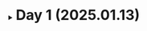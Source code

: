 
<details>
<summary><h1 style="display:inline;"> Day 1 (2025.01.13)</h1></summary>

 <details>
    <summary><h2 style="display:inline;">기획 준비</h2></summary>

# 💡 비대면 면접 메이트

국내·외 기업의 취업 면접을 **비대면**으로 효율적으로 준비할 수 있는 서비스입니다.  
면접 스터디원 간 피드백을 간편하게 주고받을 수 있으며, **라이브 코딩 및 알고리즘** 문제 풀이 기능을 통해 **기술 면접**까지 대비할 수 있습니다.  

---

## 문제 상황

1. **국내 대기업 취업 준비 중인 지원자**  
   - 지방 거주로 인해 면접 스터디를 구하기 어려움  
   - 비대면 스터디 참여 시, 스터디원들이 대면 스터디에 비해 소극적이라고 느낌  
   - 스터디원 간 피드백 과정이 비효율적임

2. **해외 글로벌 IT 기업 취업 준비 중인 지원자**  
   - 영어로 자신의 생각을 명확히 표현하기 어려움  
   - 글로벌 면접에서 기대되는 태도와 답변 방식에 대한 정보 부족  
   - 라이브 코딩, 알고리즘 인터뷰에 대한 경험 부족  

---

## 핵심 기능

### 1. 비대면 면접 스터디
- **스터디 모집 및 매칭**  
  - 직무, 기술 스택, 경험 등 조건에 따라 그룹 생성  
- **피드백 관리**  
  - 채점 템플릿 제공: 스터디원들이 면접관 역할을 하며 객관적으로 평가  
  - 답변 텍스트화 & 코멘트 추가: 실시간 답변을 텍스트로 기록하고, 코멘트를 달아 피드백  
  - 피드백 취합 & 요약: AI가 여러 피드백을 자동으로 취합하여 개선점 요약  
- **영상 녹화 & 리뷰**  
  - 개인 면접 영상을 녹화 후, 비언어적 요소(표정, 시선, 제스처)까지 분석 가능  

### 2. 라이브 코딩 및 알고리즘 인터뷰 대비
- **Web IDE 제공**  
  - 온라인 상에서 알고리즘 문제(자료구조 구현, 알고리즘 풀이 등)를 연습  
- **풀이 과정 텍스트화**  
  - 풀이 과정 및 설명을 자동으로 텍스트화하여 시간대별 기록  
  - 자신의 논리 전개 흐름을 파악하고 피드백  
- **풀이 과정 설명 연습**  
  - 문제 해결 전략과 접근 방법을 연습할 수 있도록 가이드 제공  

### 3. 기출 질문 연습
- **질문당 답변 시간 측정**  
  - 면접과 유사한 환경에서 실전 감각 익히기  
- **AI 기반 답변 평가**  
  - 답변 논리성, 발음, 표현력 등 다각적인 분석  
- **답변 저장 & 비교**  
  - 이전 답변과 현재 답변을 비교하여 발전 상황 확인 가능  

---

## 유저 시나리오

### 국내 대기업 취업 준비 중인 지원자
1. **면접 대비 비대면 스터디 모집**  
   - “백엔드 개발자”, “Java/Spring Boot”, “신입/1년 경력” 조건으로 스터디 생성  
2. **스터디원들과 모의 면접 진행**  
   - 스터디원들이 돌아가며 면접관 및 지원자 역할을 수행  
   - 면접관 역할을 맡은 사람이 실시간으로 답변 텍스트화 및 코멘트 추가  
   - 면접 종료 후, AI가 스터디원 피드백을 종합하여 개선점 요약 (예: “말이 조금 빠르고, 논리적 흐름이 다소 부족함”)  
3. **면접 영상 리뷰**  
   - 녹화된 영상을 시청하며 표정, 시선 처리 등 비언어적 요소 확인  
   - AI 피드백을 통해 개선 포인트 파악 (예: “카메라 응시 빈도 낮음, 미소 부족”)  

### 해외 글로벌 IT 기업 취업 준비 중인 지원자
1. **비대면 면접 일정 확정**  
   - 글로벌 IT 기업에서 비대면 면접 일정 통보  
   - 영어 면접 대비를 위해 체계적 연습 필요  
2. **기출 질문 연습**  
   - “Tell me about yourself”, “Explain a complex project” 등 글로벌 기업 질문 연습  
   - AI 평가 및 피드백 예시  
     - 발음 명료성: 3/5 (발음을 천천히 하고, 강세 정확도 높이기)  
     - 답변 논리성: 4/5 (구체적 예시와 결과 추가 필요)  
   - 이전 답변과 비교해 점차 발전 과정을 추적  
3. **라이브 코딩 연습**  
   - Web IDE에서 “Two Sum”, “Binary Tree Traversal” 등 알고리즘 문제 풀이  
   - 풀이 과정 설명을 연습하며, 논리적 사고 흐름을 정리  
4. **최종 면접 대비**  
   - 기출 질문, 라이브 코딩 연습 결과와 AI 피드백을 토대로 보완  
   - 면접 당일, 자신감 있고 명확한 의사소통을 목표로 준비  

---
 </details>

<details>
    <summary><h2 style="display:inline;">JPA 복습 1일차</h2></summary>
    
### 객체 매핑
![image.png](./image.png)
- 매핑 정보를 표시하는 어노테이션 사용
    - @Entity, @id, @Column
### persistence.xml

- JPA 설정 정보
- META-INF/persistence.xml 클래스 패스 경로에 있으면 별도의 설정 없이 JPA가 인식함
- 일반적으로 영속성 유닛 (persistence-unit)은 연결할 데이터베이스당 하나 등록

<aside>
➕ 스프링 부트 사용 시 application.yml 사용

</aside>

### 데이터베이스 방언

- 방언 (dialect) : SQL 표준을 지키지 않거나 특정 데이터베이스만의 고유한 기능
- 특정 데이터베이스에 의존적인 SQL은 데이터베이스 방언이 처리해 줌 → 데이터베이스가 변경되어도 애플리케이션 코드 변경없이 데이터베이스 방언만 교체하면 됨

## 엔티티 매니저 설정


1. 엔티티 매니저 팩토리 생성
    
    ```java
    import javax.persistence.*;
    
    EntityManagerFactory emf = Persistence.createEntityManagerFactory("jpabook");
    ```
    
    - persistence.xml의 설정 정보를 사용해서 엔티티 매니저 팩토리 생성
        - "jpabook"과 같은 이름을 기준으로 영속성 유닛 (persistence-unit) 찾아아서 엔티티 매니저 팩토리 생성
    - JPA를 동작시키기 위한 기반 객체 생성 + JPA 구현체에 따라서 데이터베이스 커넥션 풀도 생성 → 엔티티 매니저 팩토리 **생성 비용 아주 큼**
        - 애플리케이션 전체에서 한 번만 생성하고 공유해서 사용
2. 엔티티 매니저 생성
    
    ```java
    EntityManager em = emf.createEntityManager();
    ```
    
    - 엔티티 팩토리 매니저에서 엔티티 매니저 생성
    - JPA의 기능 대부분을 엔티티 매니저가 제공
        - 엔티티를 데이터베이스에 CRUD
        - 내부에 데이터소스(데이터베이스 커넥션)을 유지하면서 데이터베이스와 통신
    - 엔티티 매니저는 데이터베이스 커넥션과 밀접한 관계가 있으므로 스레드간에 공유하거나 재사용 하면 안됨
3. 종료
    - 사용이 끝난 엔티티 매니저는 반드시 종료
    - 엔티티 매니저 팩토리도 종료
    
    ```java
    em.close(); 
    emf.close();
    ```
    

## 트랜잭션 관리

- JPA를 사용하면 항상 트랜잭션 안에서 데이터를 변경해야함
    - 아니면 예외 발생

```java
EntityTransaction tx = em.getTransaction();     
try {
				tx.begin(); //트랜잭션 시작
        logic(em);  //비즈니스 로직
        tx.commit();//트랜잭션 커밋
} catch (Exception e) {
        tx.rollback(); //트랜잭션 롤백
}
```

## 비즈니스 로직

```java
public interface EntityManager {
    void persist(Object var1);
    
    void remove(Object var1);

    <T> T find(Class<T> var1, Object var2);
    
    ...
}
```

- **등록** `em.persist()`
- **수정** `JPA가 추적`
- **삭제** `em.remove()`
- **조회** `em.find()`
    - 검색 쿼리?
        - 테이블이 아닌 엔티티 객체를 대상을 검색하려면 데이터베이스의 모든 데이터를 애플리케이션으로 불러와서 엔티티 객체로 변경 후 검색해야함 → 불가능
        - 필요한 데이터만 데이터베이스에서 불러오려면 SQL 사용해야함 → JPQL 사용

## JPQL

- JPA가 제공하는 SQL을 추상화한 객체지향 쿼리 언어
- SQL 문법과 거의 유사
- SQL과의 차이점

| JPQL                                                          | SQL                                                     |
| ------------------------------------------------------------- | ------------------------------------------------------- |
| 엔티티 객체를 대상으로 쿼리함 (클래스와 필드를 대상으로 쿼리함)<br>데이터베이스 테이블 전혀 알지 못함 | 데이터베이스 테이블을 대상으로 쿼리함                 |
| 대소문자 명확히 구분함                                        | 관례상 대소문자를 구분하지 않고 사용하는 경우 많음     |

 </details>


</details>
